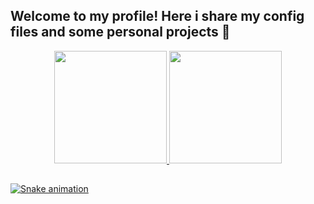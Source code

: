 ## Welcome to my profile! Here i share my config files and some personal projects 🦊

<div align="center">
  <a href="https://github.com/phiandrade">
  <img height="180em" src="https://github-readme-stats.vercel.app/api?username=phiandrade&show_icons=true&theme=dark&include_all_commits=true&count_private=true"/>
  <img height="180em" src="https://github-readme-stats.vercel.app/api/top-langs/?username=phiandrade&layout=compact&langs_count=7&theme=dark"/>
</div>

  ##
  
  ![Snake animation](https://github.com/phiandrade/phiandrade/blob/output/github-contribution-grid-snake.svg)
  
 </div>
